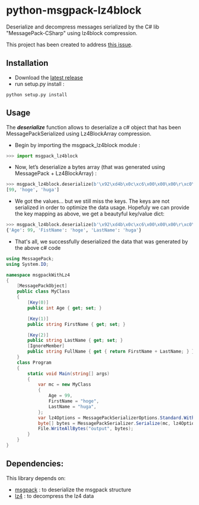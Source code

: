 # python-msgpack-lz4block

Deserialize and decompress messages serialized by the C# lib "MessagePack-CSharp" using lz4block compression.

This project has been created to address [this issue](https://github.com/neuecc/MessagePack-CSharp/issues/1278).

## Installation

- Download the [latest release](https://github.com/AlsidOfficial/python-msgpack-lz4block/releases/latest)
- run setup.py install :

```
python setup.py install
```

## Usage

The ***deserialize*** function allows to deserialize a c# object that has been MessagePackSerialized using
Lz4BlockArray compression.

- Begin by importing the msgpack_lz4block module :
```python
>>> import msgpack_lz4block
```

- Now, let’s deserialize a bytes array (that was generated using MessagePack + Lz4BlockArray) :

```python
>>> msgpack_lz4block.deserialize(b'\x92\xd4b\x0c\xc6\x00\x00\x00\r\xc0\x93c\xa4hoge\xa4huga')
[99, 'hoge', 'huga']
```

- We got the values... but we still miss the keys. The keys are not serialized in order to optimize the data usage. Hopefuly we can provide the key mapping as above, we get a beautyful key/value dict:

```python
>>> msgpack_lz4block.deserialize(b'\x92\xd4b\x0c\xc6\x00\x00\x00\r\xc0\x93c\xa4hoge\xa4huga', key_map=['Age', 'FistName', 'LastName'])
{'Age': 99, 'FistName': 'hoge', 'LastName': 'huga'}
```

- That's all, we successfully deserialized the data that was generated by the above c# code

```c#
using MessagePack;
using System.IO;

namespace msgpackWithLz4
{
    [MessagePackObject]
    public class MyClass
    {
        [Key(0)]
        public int Age { get; set; }

        [Key(1)]
        public string FirstName { get; set; }

        [Key(2)]
        public string LastName { get; set; }
        [IgnoreMember]
        public string FullName { get { return FirstName + LastName; } }
    }
    class Program
    {
        static void Main(string[] args)
        {
            var mc = new MyClass
            {
                Age = 99,
                FirstName = "hoge",
                LastName = "huga",
            };
            var lz4Options = MessagePackSerializerOptions.Standard.WithCompression(MessagePackCompression.Lz4BlockArray);
            byte[] bytes = MessagePackSerializer.Serialize(mc, lz4Options);
            File.WriteAllBytes("output", bytes);
        }
    }
}
```

## Dependencies:

This library depends on:

- [msgpack](https://github.com/msgpack/msgpack-python) : to deserialize the msgpack structure
- [lz4](https://github.com/python-lz4/python-lz4) : to decompress the lz4 data
